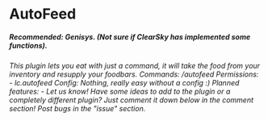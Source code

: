 # AutoFeed
##### Recommended: Genisys. (Not sure if ClearSky has implemented some functions).
*This plugin lets you eat with just a command, it will take the food from your inventory and resupply your foodbars. Commands: /autofeed Permissions: - lc.autofeed Config: Nothing, really easy without a config :) Planned features: - Let us know! Have some ideas to add to the plugin or a completely different plugin? Just comment it down below in the comment section! Post bugs in the "issue" section.*

